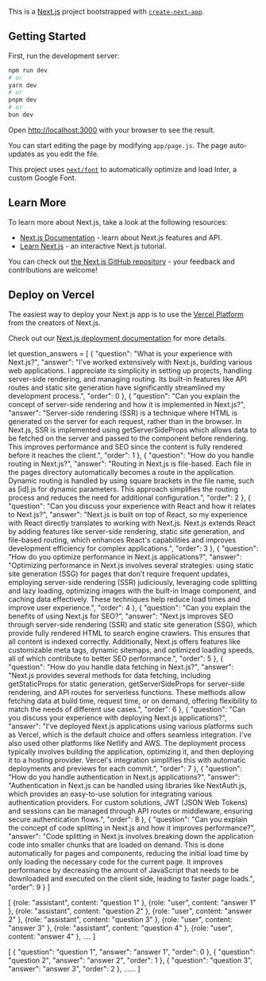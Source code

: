 This is a [Next.js](https://nextjs.org/) project bootstrapped with [`create-next-app`](https://github.com/vercel/next.js/tree/canary/packages/create-next-app).

## Getting Started

First, run the development server:

```bash
npm run dev
# or
yarn dev
# or
pnpm dev
# or
bun dev
```

Open [http://localhost:3000](http://localhost:3000) with your browser to see the result.

You can start editing the page by modifying `app/page.js`. The page auto-updates as you edit the file.

This project uses [`next/font`](https://nextjs.org/docs/basic-features/font-optimization) to automatically optimize and load Inter, a custom Google Font.

## Learn More

To learn more about Next.js, take a look at the following resources:

- [Next.js Documentation](https://nextjs.org/docs) - learn about Next.js features and API.
- [Learn Next.js](https://nextjs.org/learn) - an interactive Next.js tutorial.

You can check out [the Next.js GitHub repository](https://github.com/vercel/next.js/) - your feedback and contributions are welcome!

## Deploy on Vercel

The easiest way to deploy your Next.js app is to use the [Vercel Platform](https://vercel.com/new?utm_medium=default-template&filter=next.js&utm_source=create-next-app&utm_campaign=create-next-app-readme) from the creators of Next.js.

Check out our [Next.js deployment documentation](https://nextjs.org/docs/deployment) for more details.

let question_answers = [
    {
        "question": "What is your experience with Next.js?",
        "answer": "I've worked extensively with Next.js, building various web applications. I appreciate its simplicity in setting up projects, handling server-side rendering, and managing routing. Its built-in features like API routes and static site generation have significantly streamlined my development process.",
        "order": 0
    },
    {
        "question": "Can you explain the concept of server-side rendering and how it is implemented in Next.js?",
        "answer": "Server-side rendering (SSR) is a technique where HTML is generated on the server for each request, rather than in the browser. In Next.js, SSR is implemented using getServerSideProps which allows data to be fetched on the server and passed to the component before rendering. This improves performance and SEO since the content is fully rendered before it reaches the client.",
        "order": 1
    },
    {
        "question": "How do you handle routing in Next.js?",
        "answer": "Routing in Next.js is file-based. Each file in the pages directory automatically becomes a route in the application. Dynamic routing is handled by using square brackets in the file name, such as [id].js for dynamic parameters. This approach simplifies the routing process and reduces the need for additional configuration.",
        "order": 2
    },
    {
        "question": "Can you discuss your experience with React and how it relates to Next.js?",
        "answer": "Next.js is built on top of React, so my experience with React directly translates to working with Next.js. Next.js extends React by adding features like server-side rendering, static site generation, and file-based routing, which enhances React's capabilities and improves development efficiency for complex applications.",
        "order": 3
    },
    {
        "question": "How do you optimize performance in Next.js applications?",
        "answer": "Optimizing performance in Next.js involves several strategies: using static site generation (SSG) for pages that don’t require frequent updates, employing server-side rendering (SSR) judiciously, leveraging code splitting and lazy loading, optimizing images with the built-in Image component, and caching data effectively. These techniques help reduce load times and improve user experience.",
        "order": 4
    },
    {
        "question": "Can you explain the benefits of using Next.js for SEO?",
        "answer": "Next.js improves SEO through server-side rendering (SSR) and static site generation (SSG), which provide fully rendered HTML to search engine crawlers. This ensures that all content is indexed correctly. Additionally, Next.js offers features like customizable meta tags, dynamic sitemaps, and optimized loading speeds, all of which contribute to better SEO performance.",
        "order": 5
    },
    {
        "question": "How do you handle data fetching in Next.js?",
        "answer": "Next.js provides several methods for data fetching, including getStaticProps for static generation, getServerSideProps for server-side rendering, and API routes for serverless functions. These methods allow fetching data at build time, request time, or on demand, offering flexibility to match the needs of different use cases.",
        "order": 6
    },
    {
        "question": "Can you discuss your experience with deploying Next.js applications?",
        "answer": "I've deployed Next.js applications using various platforms such as Vercel, which is the default choice and offers seamless integration. I've also used other platforms like Netlify and AWS. The deployment process typically involves building the application, optimizing it, and then deploying it to a hosting provider. Vercel's integration simplifies this with automatic deployments and previews for each commit.",
        "order": 7
    },
    {
        "question": "How do you handle authentication in Next.js applications?",
        "answer": "Authentication in Next.js can be handled using libraries like NextAuth.js, which provides an easy-to-use solution for integrating various authentication providers. For custom solutions, JWT (JSON Web Tokens) and sessions can be managed through API routes or middleware, ensuring secure authentication flows.",
        "order": 8
    },
    {
        "question": "Can you explain the concept of code splitting in Next.js and how it improves performance?",
        "answer": "Code splitting in Next.js involves breaking down the application code into smaller chunks that are loaded on demand. This is done automatically for pages and components, reducing the initial load time by only loading the necessary code for the current page. It improves performance by decreasing the amount of JavaScript that needs to be downloaded and executed on the client side, leading to faster page loads.",
        "order": 9
    }
]



[
    {role: "assistant", content: "question 1" },
    {role: "user", content: "answer 1" },
    {role: "assistant", content: "question 2" },
    {role: "user", content: "answer 2" },
    {role: "assistant", content: "question 3" },
    {role: "user", content: "answer 3" },
    {role: "assistant", content: "question 4" },
    {role: "user", content: "answer 4" },
    ....
]

[
    {
        "question": "question 1",
        "answer": "answer 1",
        "order": 0
    },
    {
        "question": "question 2",
        "answer": "answer 2",
        "order": 1
    },
    {
        "question": "question 3",
        "answer": "answer 3",
        "order": 2
    },
    ......
]